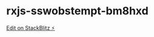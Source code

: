 # rxjs-sswobstempt-bm8hxd

[Edit on StackBlitz ⚡️](https://stackblitz.com/edit/rxjs-sswobstempt-bm8hxd)